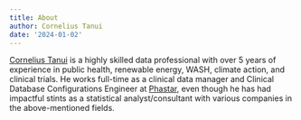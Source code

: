 ```yaml
---
title: About
author: Cornelius Tanui
date: '2024-01-02'
---
```


[Cornelius Tanui](https://github.com/corneliustanui) is a highly skilled data professional with over 5 years of experience in public health, renewable energy, WASH, climate action, and clinical trials. He works full-time as a clinical data manager and Clinical Database Configurations Engineer at [Phastar](https://phastar.com/about-us), even though he has had impactful stints as a statistical analyst/consultant with various companies in the above-mentioned fields. 
